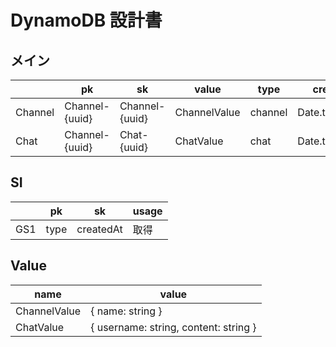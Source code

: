 # DynamoDB 設計書

## メイン

|         | pk             | sk             | value        | type    | createdAt        |
| ------- | -------------- | -------------- | ------------ | ------- | ---------------- |
| Channel | Channel-{uuid} | Channel-{uuid} | ChannelValue | channel | Date.toISOString |
| Chat    | Channel-{uuid} | Chat-{uuid}    | ChatValue    | chat    | Date.toISOString |

## SI

|     | pk   | sk        | usage |
| --- | ---- | --------- | ----- |
| GS1 | type | createdAt | 取得  |

## Value

| name         | value                                 |
| ------------ | ------------------------------------- |
| ChannelValue | { name: string }                      |
| ChatValue    | { username: string, content: string } |
